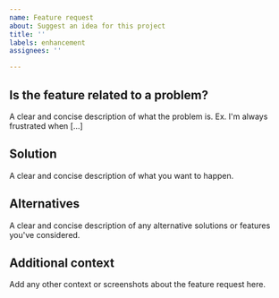 ```yaml
---
name: Feature request
about: Suggest an idea for this project
title: ''
labels: enhancement
assignees: ''

---
```


## Is the feature related to a problem?

A clear and concise description of what the problem is. Ex. I'm always frustrated when [...]


## Solution

A clear and concise description of what you want to happen.


## Alternatives

A clear and concise description of any alternative solutions or features you've considered.


## Additional context

Add any other context or screenshots about the feature request here.

